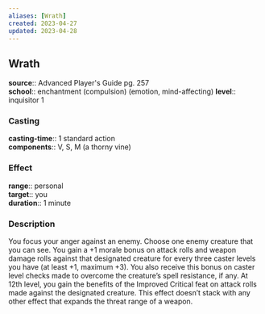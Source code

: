 ```yaml
---
aliases: [Wrath]
created: 2023-04-27
updated: 2023-04-28
---
```


## Wrath

**source**:: Advanced Player's Guide pg. 257  
**school**:: enchantment (compulsion) (emotion, mind-affecting)
**level**:: inquisitor 1

### Casting

**casting-time**:: 1 standard action  
**components**:: V, S, M (a thorny vine)

### Effect

**range**:: personal  
**target**:: you  
**duration**:: 1 minute

### Description

You focus your anger against an enemy. Choose one enemy creature that you can see. You gain a +1 morale bonus on attack rolls and weapon damage rolls against that designated creature for every three caster levels you have (at least +1, maximum +3). You also receive this bonus on caster level checks made to overcome the creature’s spell resistance, if any. At 12th level, you gain the benefits of the Improved Critical feat on attack rolls made against the designated creature. This effect doesn’t stack with any other effect that expands the threat range of a weapon.
